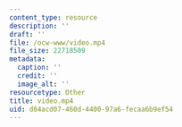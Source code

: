 ```yaml
---
content_type: resource
description: ''
draft: ''
file: /ocw-www/video.mp4
file_size: 22718509
metadata:
  caption: ''
  credit: ''
  image_alt: ''
resourcetype: Other
title: video.mp4
uid: d04acd07-460d-4400-97a6-fecaa6b9ef54
---
```

